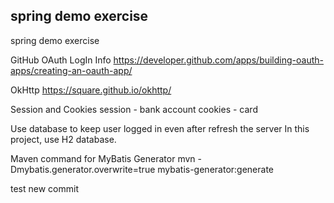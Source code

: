 ## spring demo exercise

spring demo exercise

GitHub OAuth LogIn Info
https://developer.github.com/apps/building-oauth-apps/creating-an-oauth-app/

OkHttp
https://square.github.io/okhttp/

Session and Cookies
session - bank account
cookies - card

Use database to keep user logged in even after refresh the server
In this project, use H2 database.

Maven command for MyBatis Generator
mvn -Dmybatis.generator.overwrite=true mybatis-generator:generate

test new commit